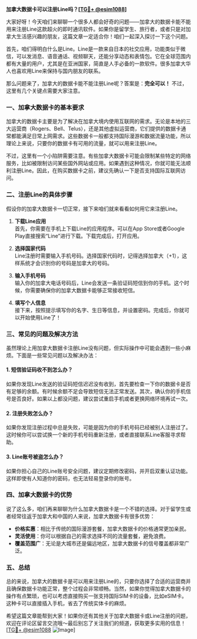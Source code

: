**加拿大数据卡可以注册Line吗？[[TG💪+ @esim1088](https://t.me/s/esim1088)]**

大家好呀！今天咱们来聊聊一个很多人都会好奇的问题——加拿大的数据卡能不能用来注册Line这款超火的即时通讯软件。如果你是留学生、旅行者，或者只是对加拿大生活感兴趣的朋友，这篇文章一定适合你！咱们一起深入探讨一下这个问题。

首先，咱们得明白什么是Line。Line是一款来自日本的社交应用，功能类似于微信，可以发消息、语音通话、视频聊天，还能分享动态和表情包。它在全球范围内都有大量的用户，尤其是在亚洲国家，简直是人手必备的一款软件。很多加拿大华人也喜欢用Line来保持与国内朋友的联系。

那么问题来了，加拿大的数据卡能不能注册Line呢？答案是：**完全可以！** 不过，这里有几个关键点需要大家注意。

### **一、加拿大数据卡的基本要求**

加拿大的数据卡主要是为了解决在加拿大境内使用互联网的需求。无论是本地的三大运营商（Rogers、Bell、Telus），还是其他虚拟运营商，它们提供的数据卡通常都能满足日常上网需求。这些数据卡一般都支持国际漫游和数据流量功能，所以理论上来说，只要你的数据卡有可用的流量，就可以用来注册Line。

不过，这里有一个小陷阱需要注意。有些加拿大数据卡可能会限制某些特定的网络服务，比如被限制访问某些国外网站或应用。如果遇到这种情况，你就可能无法顺利注册Line。因此，在购买数据卡之前，建议先确认一下是否支持国际互联网访问。

### **二、注册Line的具体步骤**

假设你的加拿大数据卡一切正常，接下来咱们就来看看如何用它来注册Line。

1. **下载Line应用**  
   首先，你需要在手机上下载Line的应用程序。可以在App Store或者Google Play直接搜索“Line”进行下载。下载完成后，打开应用。

2. **选择国家代码**  
   Line注册时需要输入手机号码。选择国家代码时，记得选择加拿大（+1），这样系统才会识别你的号码是加拿大的号码。

3. **输入手机号码**  
   输入你的加拿大电话号码后，Line会发送一条验证码短信到你的手机。这个时候，你需要确保你的加拿大数据卡能够正常接收短信。

4. **填写个人信息**  
   接下来，按照提示填写你的名字、生日等信息，并设置密码。完成后，你就可以开始使用Line了！

### **三、常见的问题及解决方法**

虽然理论上用加拿大数据卡注册Line没有问题，但实际操作中可能会遇到一些小麻烦。下面是一些常见问题以及解决办法：

#### **1. 短信验证码收不到怎么办？**
   如果你发现Line发送的验证码短信迟迟没有收到，首先要检查一下你的数据卡是否有足够的余额。有时候余额不足会导致短信无法正常发送。其次，确认你的手机信号是否良好。如果以上都没问题，建议尝试重启手机或者更换网络环境再试一次。

#### **2. 注册失败怎么办？**
   如果你发现注册过程中总是失败，可能是因为你的手机号码已经被别人注册过了。这时候你可以尝试换一个新的手机号码重新注册，或者直接联系Line客服寻求帮助。

#### **3. Line账号被盗怎么办？**
   如果你担心自己的Line账号安全问题，建议定期修改密码，并开启双重认证功能。这样即使有人知道你的密码，也无法轻易登录你的账号。

### **四、加拿大数据卡的优势**

说了这么多，咱们再来聊聊为什么加拿大数据卡是一个不错的选择。对于留学生或者经常往返于加拿大和中国的人来说，加拿大数据卡有很多优势：

- **价格实惠**：相比于传统的国际漫游套餐，加拿大数据卡的价格通常更加亲民。
- **灵活使用**：你可以根据自己的需求选择不同的流量套餐，避免浪费。
- **覆盖范围广**：无论是大城市还是偏远地区，加拿大数据卡的信号覆盖都非常广泛。

### **五、总结**

总的来说，加拿大的数据卡是可以用来注册Line的，只要你选择了合适的运营商并且确保数据卡功能正常，整个过程会非常顺畅。当然，如果你觉得加拿大数据卡的操作有点繁琐，也可以考虑直接购买一张支持国际SIM卡的设备，比如eSIM卡。这种卡可以直接插入手机，省去了传统实体卡的麻烦。

希望这篇文章能帮到大家！如果你还有其他关于加拿大数据卡或Line注册的问题，欢迎在评论区留言交流哦～最后别忘了关注我们的频道，获取更多实用的信息！[[TG💪+ @esim1088](https://t.me/s/esim1088) ![Image](https://i.postimg.cc/4NQfJmqS/Snipaste-2025-05-13-00-14-12.png)]